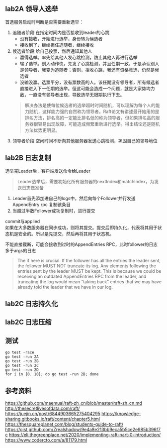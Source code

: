 ## lab2A 领导人选举
首选服务启动时判断是否需要重新选举：  
1. 追随者阶段  在指定时间内是否接收到leader的心跳
    - 没有接收，开始进行选举，身份转为候选者  
    - 接收到了，继续担任追随者，继续接收  
2. 候选者阶段  给自己投票，然后通知其他人
    - 赢得选举。率先给其他人发心跳检测，防止其他人再进行选举  
    - 输了选举。别人动作快，先发了心跳检测，并且任期一致，于是承认别人是领导者，我变为追随者；否则，拒收心跳，我还有资格竞选，仍然是候选者  
    - 没输没赢。选票平分，没有票数高的人。该任期没有领导者，所有候选者直接进入下一任期的选举。但这可能会造成一个问题，就是大家势均力敌，一直没有领导者出现，导致选举无限期执行下去。
    > 解决办法是使每位候选者的选举超时时间随机，可以理解为每个人的能力随机，这样能力强的自然称为领导者。Raft论文有讲述最开始用的是排名方法，排名高的一定能比排名低的称为领导者，但如果排名高的服务器很容易出现故障，可能造成频繁重新进行选举。得出结论还是随机方法优势更明显。  
3. 领导者阶段  空闲时间不断向其他服务器发送心跳检测，巩固自己的领导地位

## lab2B  日志复制
选举完Leader后，客户端发送命令给Leader  
> Leader选举后，需要初始化所有服务器的nextIndex和matchIndex，为发送日志做准备  
1. Leader首先添加进自己的logs中，然后向每个Follower并行发送AppendEntry rpc 复制该条目  
2. 当超过半数Follower成功复制时，进行提交  

commit与applied  
如果在大多数服务器在同步成功，则将其提交。提交后即持久化，代表将其用于状态机是安全的。所以是先提交，然后再将其用于状态机。  

不能直接截断，可能会接收到过时的AppendEntries RPC，此时follower的日志多于args的日志
> The if here is crucial. If the follower has all the entries the leader sent, the follower MUST NOT truncate its log. Any elements following the entries sent by the leader MUST be kept. This is because we could be receiving an outdated AppendEntries RPC from the leader, and truncating the log would mean “taking back” entries that we may have already told the leader that we have in our log.

## lab2C 日志持久化


## lab2C 日志压缩


## 测试
```
go test -race
go test -run 2A
go test -run 2B
go test -run 2C
go test -run 2D
for i in {0..10}; do go test -run 2B; done
```

## 参考资料
https://github.com/maemual/raft-zh_cn/blob/master/raft-zh_cn.md
http://thesecretlivesofdata.com/raft/
https://juejin.cn/post/6844903665275404295
https://knowledge-sharing.gitbooks.io/raft/content/chapter5.html
https://thesquareplanet.com/blog/students-guide-to-raft/
https://gist.github.com/Zrealshadow/9e4a8e213bb9eca5b5ce2e985b396f7c
https://eli.thegreenplace.net/2020/implementing-raft-part-0-introduction/
https://www.codercto.com/a/81179.html
